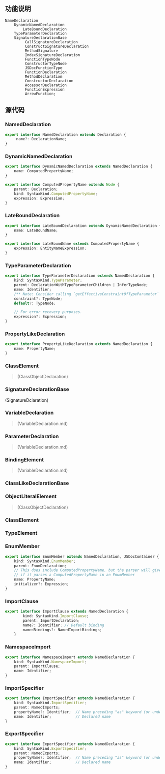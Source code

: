## 功能说明

```
NameDeclaration
    DynamicNamedDeclaration
        LateBoundDeclaration
    TypeParameterDeclaration
    SignatureDeclarationBase
         CallSignatureDeclaration
         ConstructSignatureDeclaration
         MethodSignature
         IndexSignatureDeclaration
         FunctionTypeNode
         ConstructorTypeNode
         JSDocFunctionType
         FunctionDeclaration
         MethodDeclaration
         ConstructorDeclaration
         AccessorDeclaration
         FunctionExpression
         ArrowFunction;
```
## 源代码

### NamedDeclaration
```ts
export interface NamedDeclaration extends Declaration {
     name?: DeclarationName;
}
```
### DynamicNamedDeclaration
```ts
export interface DynamicNamedDeclaration extends NamedDeclaration {
    name: ComputedPropertyName;
}

export interface ComputedPropertyName extends Node {
    parent: Declaration;
    kind: SyntaxKind.ComputedPropertyName;
    expression: Expression;
}
```

### LateBoundDeclaration
```ts
export interface LateBoundDeclaration extends DynamicNamedDeclaration {
    name: LateBoundName;
}

export interface LateBoundName extends ComputedPropertyName {
    expression: EntityNameExpression;
}
```
### TypeParameterDeclaration
```ts
export interface TypeParameterDeclaration extends NamedDeclaration {
    kind: SyntaxKind.TypeParameter;
    parent: DeclarationWithTypeParameterChildren | InferTypeNode;
    name: Identifier;
    /** Note: Consider calling `getEffectiveConstraintOfTypeParameter` */
    constraint?: TypeNode;
    default?: TypeNode;

    // For error recovery purposes.
    expression?: Expression;
}
```

### PropertyLikeDeclaration
```ts
export interface PropertyLikeDeclaration extends NamedDeclaration {
    name: PropertyName;
}

```
###  ClassElement
> (ClassObjectDeclaration)



### SignatureDeclarationBase
(SignatureDclaration)

### VariableDeclaration
> (VariableDeclaration.md)

### ParameterDeclaration
> (VariableDeclaration.md)

### BindingElement
> (VariableDeclaration.md)

### ClassLikeDeclarationBase
### ObjectLiteralElement
> (ClassObjectDeclaration)
### ClassElement
### TypeElement
### EnumMember
```ts
export interface EnumMember extends NamedDeclaration, JSDocContainer {
    kind: SyntaxKind.EnumMember;
    parent: EnumDeclaration;
    // This does include ComputedPropertyName, but the parser will give an error
    // if it parses a ComputedPropertyName in an EnumMember
    name: PropertyName;
    initializer?: Expression;
}
```

### ImportClause
```ts
export interface ImportClause extends NamedDeclaration {
        kind: SyntaxKind.ImportClause;
        parent: ImportDeclaration;
        name?: Identifier; // Default binding
        namedBindings?: NamedImportBindings;
    }
```
### NamespaceImport
```ts
export interface NamespaceImport extends NamedDeclaration {
    kind: SyntaxKind.NamespaceImport;
    parent: ImportClause;
    name: Identifier;
}
```

###  ImportSpecifier
```ts
export interface ImportSpecifier extends NamedDeclaration {
    kind: SyntaxKind.ImportSpecifier;
    parent: NamedImports;
    propertyName?: Identifier;  // Name preceding "as" keyword (or undefined when "as" is absent)
    name: Identifier;           // Declared name
}
```

### ExportSpecifier
```ts
export interface ExportSpecifier extends NamedDeclaration {
    kind: SyntaxKind.ExportSpecifier;
    parent: NamedExports;
    propertyName?: Identifier;  // Name preceding "as" keyword (or undefined when "as" is absent)
    name: Identifier;           // Declared name
}
```